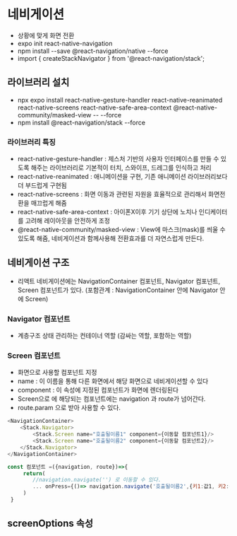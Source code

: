 # 네비게이션

- 상황에 맞게 화면 전환
- expo init react-native-navigation
- npm install --save @react-navigation/native --force
- import { createStackNavigator } from '@react-navigation/stack';

## 라이브러리 설치
- npx expo install react-native-gesture-handler react-native-reanimated react-native-screens react-native-safe-area-context @react-native-community/masked-view -- --force
- npm install @react-navigation/stack --force

### 라이브러리 특징
- react-native-gesture-handler : 제스처 기반의 사용자 인터페이스를 만들 수 있도록 해주는 라이브러리로 기본적이 터치, 스와이프, 드레그를 인식하고 처리
- react-native-reanimated : 애니메이션을 구현, 기존 애니메이션 라이브러리보다 더 부드럽게 구현됨
- react-native-screens : 화면 이동과 관련된 자원을 효율적으로 관리해서 화면전환을 매끄럽게 해줌
- react-native-safe-area-context : 아이폰X이후 기기 상단에 노치나 인디케이터를 고려해 레이아웃을 안전하게 조정
- @react-native-community/masked-view : View에 마스크(mask)를 씌울 수 있도록 해줌, 네비게이션과 함께사용해 전환효과를 더 자연스럽게 만든다.

## 네비게이션 구조
- 리액트 네비게이션에는 NavigationContainer 컴포넌트, Navigator 컴포넌트, Screen 컴포넌트가 있다. (포함관계 : NavigationContainer 안에 Navigator 안에 Screen)

### Navigator 컴포넌트
- 계층구조 상태 관리하는 컨테이너 역할 (감싸는 역할, 포함하는 역할)

### Screen 컴포넌트 
- 화면으로 사용할 컴포넌트 지정
- name : 이 이름을 통해 다른 화면에서 해당 화면으로 네비게이션할 수 있다
- component : 이 속성에 지정된 컴포넌트가 화면에 렌더링된다
- Screen으로 에 해당되는 컴포넌트에는 navigation 과 route가 넘어간다.
- route.param 으로 받아 사용할 수 있다.

```js
<NavigationContainer>
    <Stack.Navigator>
        <Stack.Screen name="호출될이름1" component={이동할 컴포넌트1}/>
        <Stack.Screen name="호출될이름2" component={이동할 컴포넌트2}/>
    </Stack.Navigator>
</NavigationContainer>

const 컴포넌트 =({navigation, route})=>{
     return(
        //navigation.navigate('') 로 이동할 수 있다.
        ... onPress={()=> navigation.navigate('호출될이름2',{키1:값1, 키2:값2})} ----> route 로 전달된다.
     )
 }
```

## screenOptions 속성